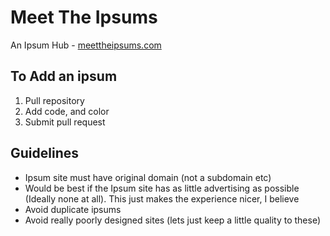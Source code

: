 Meet The Ipsums
=============

An Ipsum Hub - [meettheipsums.com](http://meettheipsums.com)

## To Add an ipsum
1. Pull repository
2. Add code, and color
3. Submit pull request

## Guidelines
- Ipsum site must have original domain (not a subdomain etc)
- Would be best if the Ipsum site has as little advertising as possible (Ideally none at all). This just makes the experience nicer, I believe
- Avoid duplicate ipsums
- Avoid really poorly designed sites (lets just keep a little quality to these)
